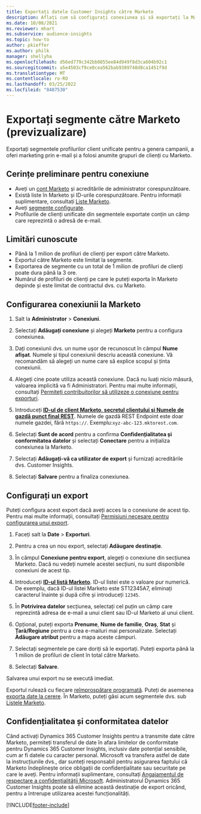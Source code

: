 ```yaml
---
title: Exportați datele Customer Insights către Marketo
description: Aflați cum să configurați conexiunea și să exportați la Marketo.
ms.date: 10/08/2021
ms.reviewer: mhart
ms.subservice: audience-insights
ms.topic: how-to
author: pkieffer
ms.author: philk
manager: shellyha
ms.openlocfilehash: d56ed779c342bb0855ee84d949f8d3ca604b92c1
ms.sourcegitcommit: a5e4503cf9ce0cea562bab9389748d8ca1451f9d
ms.translationtype: MT
ms.contentlocale: ro-RO
ms.lasthandoff: 03/25/2022
ms.locfileid: "8487530"
---
```

# <a name="export-segments-to-marketo-preview"></a>Exportați segmente către Marketo (previzualizare)

Exportați segmentele profilurilor client unificate pentru a genera campanii, a oferi marketing prin e-mail și a folosi anumite grupuri de clienți cu Marketo.

## <a name="prerequisites-for-connection"></a>Cerințe preliminare pentru conexiune

-   Aveți un [cont Marketo](https://login.marketo.com/) și acreditările de administrator corespunzătoare.
-   Există liste în Marketo și ID-urile corespunzătoare. Pentru informații suplimentare, consultați [Liste Marketo](https://docs.marketo.com/display/public/DOCS/Understanding+Static+Lists).
-   Aveți [segmente configurate](segments.md).
-   Profilurile de clienți unificate din segmentele exportate conțin un câmp care reprezintă o adresă de e-mail.

## <a name="known-limitations"></a>Limitări cunoscute

- Până la 1 milion de profiluri de clienți per export către Marketo.
- Exportul către Marketo este limitat la segmente.
- Exportarea de segmente cu un total de 1 milion de profiluri de clienți poate dura până la 3 ore. 
- Numărul de profiluri de clienți pe care le puteți exporta în Marketo depinde și este limitat de contractul dvs. cu Marketo.

## <a name="set-up-connection-to-marketo"></a>Configurarea conexiunii la Marketo

1. Salt la **Administrator** > **Conexiuni**.

1. Selectați **Adăugați conexiune** și alegeți **Marketo** pentru a configura conexiunea.

1. Dați conexiunii dvs. un nume ușor de recunoscut în câmpul **Nume afișat**. Numele și tipul conexiunii descriu această conexiune. Vă recomandăm să alegeți un nume care să explice scopul și ținta conexiunii.

1. Alegeți cine poate utiliza această conexiune. Dacă nu luați nicio măsură, valoarea implicită va fi Administratori. Pentru mai multe informații, consultați [Permiteți contribuitorilor să utilizeze o conexiune pentru exporturi](connections.md#allow-contributors-to-use-a-connection-for-exports).

1. Introduceți **[ID-ul de client Marketo, secretul clientului și Numele de gazdă punct final REST](https://developers.marketo.com/rest-api/authentication/)**. Numele de gazdă REST Endpoint este doar numele gazdei, fără `https://`. Exemplu:`xyz-abc-123.mktorest.com`. 

1. Selectați **Sunt de acord** pentru a confirma **Confidențialitatea și conformitatea datelor** și selectați **Conectare** pentru a inițializa conexiunea la Marketo.

1. Selectați **Adăugați-vă ca utilizator de export** și furnizați acreditările dvs. Customer Insights.

1. Selectați **Salvare** pentru a finaliza conexiunea.

## <a name="configure-an-export"></a>Configurați un export

Puteți configura acest export dacă aveți acces la o conexiune de acest tip. Pentru mai multe informații, consultați [Permisiuni necesare pentru configurarea unui export](export-destinations.md#set-up-a-new-export).

1. Faceți salt la **Date** > **Exporturi**.

1. Pentru a crea un nou export, selectați **Adăugare destinație**.

1. În câmpul **Conexiune pentru export**, alegeți o conexiune din secțiunea Marketo. Dacă nu vedeți numele acestei secțiuni, nu sunt disponibile conexiuni de acest tip.

1. Introduceți **[ID-ul listă Marketo](https://docs.marketo.com/display/public/DOCS/Understanding+Static+Lists)**. ID-ul listei este o valoare pur numerică. De exemplu, dacă ID-ul listei Marketo este ST12345A7, eliminați caracterul înainte și după cifre și introduceți `12345`. 

1. În **Potrivirea datelor** secțiunea, selectați cel puțin un câmp care reprezintă adresa de e-mail a unui client sau ID-ul Marketo al unui client. 

1. Opțional, puteți exporta **Prenume**, **Nume de familie**, **Oraș**, **Stat** și **Țară/Regiune** pentru a crea e-mailuri mai personalizate. Selectați **Adăugare atribut** pentru a mapa aceste câmpuri.

1. Selectați segmentele pe care doriți să le exportați. Puteți exporta până la 1 milion de profiluri de client în total către Marketo.

1. Selectați **Salvare**.

Salvarea unui export nu se execută imediat.

Exportul rulează cu fiecare [reîmprospătare programată](system.md#schedule-tab). Puteți de asemenea [exporta date la cerere](export-destinations.md#run-exports-on-demand). În Marketo, puteți găsi acum segmentele dvs. sub [Listele Marketo](https://docs.marketo.com/display/public/DOCS/Understanding+Static+Lists).


## <a name="data-privacy-and-compliance"></a>Confidențialitatea și conformitatea datelor

Când activați Dynamics 365 Customer Insights pentru a transmite date către Marketo, permiteți transferul de date în afara limitelor de conformitate pentru Dynamics 365 Customer Insights, inclusiv date potențial sensibile, cum ar fi datele cu caracter personal. Microsoft va transfera astfel de date la instrucțiunile dvs., dar sunteți responsabil pentru asigurarea faptului că Marketo îndeplinește orice obligații de confidențialitate sau securitate pe care le aveți. Pentru informații suplimentare, consultați [Angajamentul de respectare a confidențialității Microsoft](https://go.microsoft.com/fwlink/?linkid=396732).
Administratorul Dynamics 365 Customer Insights poate să elimine această destinație de export oricând, pentru a întrerupe utilizarea acestei funcționalități.


[!INCLUDE[footer-include](../includes/footer-banner.md)]
